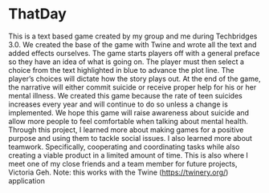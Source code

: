 # ThatDay
This is a text based game created by my group and me during Techbridges 3.0. We created the base of the game with Twine and wrote all the text and added effects ourselves. 
The game starts players off with a general preface so they have an idea of what is going on. The player must then select a choice from the text highlighted in blue to advance the plot line. The player’s choices will dictate how the story plays out. At the end of the game, the narrative will either commit suicide or receive proper help for his or her mental illness. We created this game because the rate of teen suicides increases every year and will continue to do so unless a change is implemented. We hope this game will raise awareness about suicide and allow more people to feel comfortable when talking about mental health.
Through this project, I learned more about making games for a positive purpose and using them to tackle social issues. I also learned more about teamwork. Specifically, cooperating and coordinating tasks while also creating a viable product in a limited amount of time. This is also where I meet one of my close friends and a team member for future projects, Victoria Geh.
Note: this works with the Twine (https://twinery.org/) application 
